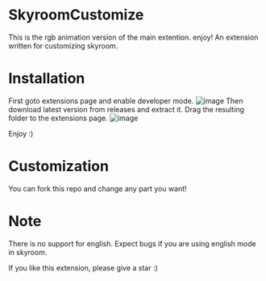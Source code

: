 # SkyroomCustomize
This is the rgb animation version of the main extention. enjoy!
An extension written for customizing skyroom.

# Installation
First goto extensions page and enable developer mode.
![image](https://user-images.githubusercontent.com/75257508/157395370-23530587-318f-4c42-811b-6bf3c176f228.png)
Then download latest version from releases and extract it.
Drag the resulting folder to the extensions page.
![image](https://user-images.githubusercontent.com/75257508/157395645-28631aa7-cbff-4341-ac51-7b6e910bff10.png)

Enjoy :)

# Customization
You can fork this repo and change any part you want!

# Note
There is no support for english. Expect bugs if you are using english mode in skyroom.

If you like this extension, please give a star :)
